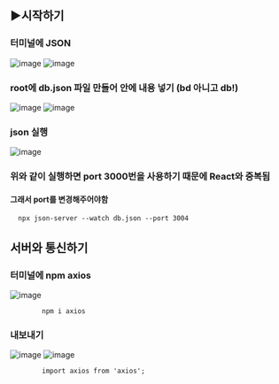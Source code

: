## ▶시작하기 

### 터미널에 JSON
![image](https://github.com/3dodam/react_basic/assets/129016953/d2c8bdff-3e98-460f-8200-7ecc8f777f3a)
![image](https://github.com/3dodam/react_basic/assets/129016953/72a778c4-57a6-433d-9811-4146e02ed46b)

### root에 db.json 파일 만들어 안에 내용 넣기 (bd 아니고 db!)
![image](https://github.com/3dodam/react_basic/assets/129016953/47cb6f8b-9439-4d2e-b6e6-72e7729b6f0d)
![image](https://github.com/3dodam/react_basic/assets/129016953/ea0f706b-e8bf-473a-b6b0-ca3a84cdc551)


### json 실행
![image](https://github.com/3dodam/react_basic/assets/129016953/e7d5a4ee-4fb4-4f50-9f34-a6aca3071206)

### 위와 같이 실행하면 port 3000번을 사용하기 때문에 React와 중복됨
#### 그래서 port를 변경해주어야함

      npx json-server --watch db.json --port 3004
   
## 서버와 통신하기

### 터미널에 npm axios
![image](https://github.com/3dodam/react_basic/assets/129016953/006b3215-336b-4286-967d-f3231565cf1e)

            npm i axios
            
### 내보내기
![image](https://github.com/3dodam/react_basic/assets/129016953/bdd2d990-636b-494c-bfc6-9385901197dd)
![image](https://github.com/3dodam/react_basic/assets/129016953/11ea01e9-3479-4061-a820-b654c41b8c7a)

            import axios from 'axios';
